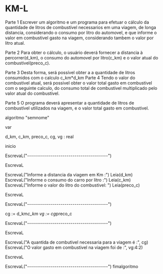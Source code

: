 # KM-L




Parte 1
Escrever um algoritmo e um programa para efetuar o cálculo da quantidade de litros de combustível necessarios em uma viagem, de longa distancia,
considerando o consumo por litro do automovel, e que informe o valor em combustivel gasto na viagem, considerando tambem o valor por litro atual.

Parte 2
Para obter o cálculo, o usuário deverá fornecer a distancia à percorrer(d_km), o consumo do automovel por litro(c_km) e o valor atual do combustivel(preco_c).

Parte 3
Desta forma, será possível obter a a quantidade de litros consumidos com o calculo c_km*d_km
Parte 4
Tendo o valor do combustivel atual, será possivel obter o valor total gasto em combustivel com o seguinte calculo, do consumo total de combustivel multiplicado pelo valor atual do combustivel.

Parte 5
O programa deverá apresentar a quantidade de litros de combustível utilizados na viagem, e o valor total gasto em combustivel.

algoritmo "semnome"

var

d_km, c_km, preco_c, cg, vg : real

inicio

EscrevaL("-----------------------------------------")

EscrevaL

EscrevaL("Informe a distancia da viagem em Km :")
Leia(d_km)
EscrevaL("Informe o consumo do carro por litro :")
Leia(c_km)
EscrevaL("Informe o valor do litro do combustivel: ")
Leia(preco_c)

EscrevaL

EscrevaL("-----------------------------------------")

cg := d_km*c_km
vg := cg*preco_c

EscrevaL("-----------------------------------------")

EscrevaL

EscrevaL("A quantida de combutivel necessaria para a viagem é :", cg)
EscrevaL("O valor gasto em combustivel na viagem foi de :", vg:4:2)

EscrevaL

EscrevaL("-----------------------------------------")
fimalgoritmo
